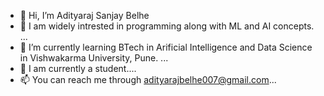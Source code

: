 - 👋 Hi, I’m Adityaraj Sanjay Belhe
- 👀 I am widely intrested in programming along with ML and AI concepts. ...
- 🌱 I’m currently learning BTech in Arificial Intelligence and Data Science in Vishwakarma University, Pune. ...
- 💞️ I am currently a student....
- 📫 You can reach me through adityarajbelhe007@gmail.com...

<!---
AdjMarvel/AdjMarvel is a ✨ special ✨ repository because its `README.md` (this file) appears on your GitHub profile.
You can click the Preview link to take a look at your changes.
--->
